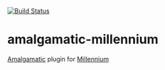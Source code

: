 
[![Build Status](https://travis-ci.org/ucsf-ckm/amalgamatic-millennium.svg?branch=master)](https://travis-ci.org/ucsf-ckm/amalgamatic-millennium)

amalgamatic-millennium
======================

[Amalgamatic](https://github.com/ucsf-ckm/amalgamatic) plugin for [Millennium](http://www.iii.com/products/millennium)
